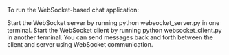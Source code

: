 To run the WebSocket-based chat application:

Start the WebSocket server by running python websocket_server.py in one terminal.
Start the WebSocket client by running python websocket_client.py in another terminal.
You can send messages back and forth between the client and server using WebSocket communication.
